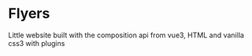 # Flyers
Little website built with the composition api from vue3, HTML and vanilla css3 with plugins
